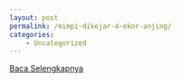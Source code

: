 ```yaml
---
layout: post
permalink: /mimpi-dikejar-4-ekor-anjing/
categories:
    - Uncategorized
---
```


[Baca Selengkapnya](/01)